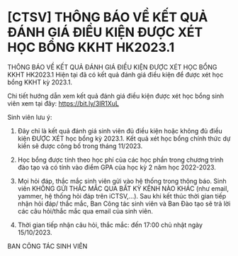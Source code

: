 # [CTSV] THÔNG BÁO VỀ KẾT QUẢ ĐÁNH GIÁ ĐIỀU KIỆN ĐƯỢC XÉT HỌC BỔNG KKHT HK2023.1

THÔNG BÁO VỀ KẾT QUẢ ĐÁNH GIÁ ĐIỀU KIỆN ĐƯỢC XÉT HỌC BỔNG KKHT HK2023.1
        Hiện tại đã có kết quả đánh giá điều kiện để được xét học bổng KKHT kỳ 2023.1.

Chi tiết hướng dẫn xem kết quả đánh giá điều kiện được xét học bổng sinh viên xem tại đây: https://bit.ly/3IR1XuL

Sinh viên lưu ý:
1. Đây chỉ là kết quả đánh giá sinh viên đủ điều kiện hoặc không đủ điều kiện ĐƯỢC XÉT học bổng kỳ 2023.1. Kết quả xét học bổng chính thức dự kiến sẽ được công bố trong tháng 11/2023.

2. Học bổng được tính theo học phí của các học phần trong chương trình đào tạo và có tính vào điểm GPA của học kỳ 2 năm học 2022-2023.

3. Mọi hỏi đáp, thắc mắc sinh viên gửi vào hệ thống trong thông báo. Sinh viên KHÔNG GỬI THẮC MẮC QUA BẤT KỲ KÊNH NÀO KHÁC (như email, yammer, hệ thống hỏi đáp trên iCTSV,…). Sau khi kết thúc thời gian tiếp nhận hỏi đáp/ thắc mắc, Ban Công tác sinh viên và Ban Đào tạo sẽ trả lời các câu hỏi/thắc mắc qua email của sinh viên.

4. Thời gian tiếp nhận câu hỏi, thắc mắc: đến 17:00 chủ nhật ngày 15/10/2023.

BAN CÔNG TÁC SINH VIÊN